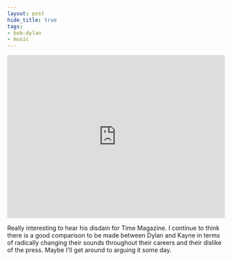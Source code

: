 ```yaml
---
layout: post
hide_title: true
tags:
- bob-dylan
- music
---
```

<div style="left: 0; width: 100%; height: 0; position: relative; padding-bottom: 75%;"><iframe src="https://www.youtube.com/embed/mnl5X5MQKTg?rel=0" style="border: 0; top: 0; left: 0; width: 100%; height: 100%; position: absolute;" allowfullscreen scrolling="no" allow="encrypted-media; accelerometer; gyroscope; picture-in-picture"></iframe></div>

Really interesting to hear his disdain for Time Magazine. I continue to think there is a good comparison to be made between Dylan and Kayne in terms of radically changing their sounds throughout their careers and their dislike of the press. Maybe I'll get around to arguing it some day.
